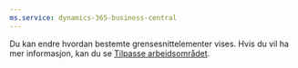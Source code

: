 ```yaml
---
ms.service: dynamics-365-business-central
---
```

Du kan endre hvordan bestemte grensesnittelementer vises. Hvis du vil ha mer informasjon, kan du se [Tilpasse arbeidsområdet](../ui-personalization-user.md).
